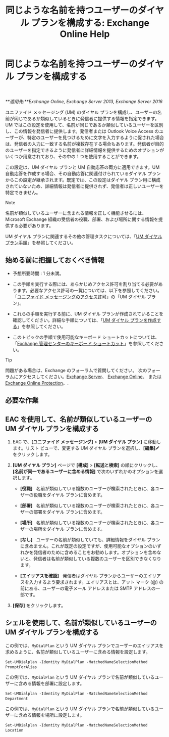 ﻿---
title: '同じような名前を持つユーザーのダイヤル プランを構成する: Exchange Online Help'
TOCTitle: 同じような名前を持つユーザーのダイヤル プランを構成する
ms:assetid: 14783f45-95f5-49de-8215-0a3aef7dc034
ms:mtpsurl: https://technet.microsoft.com/ja-jp/library/Bb266943(v=EXCHG.150)
ms:contentKeyID: 51407501
ms.date: 05/22/2018
mtps_version: v=EXCHG.150
ms.translationtype: HT
---

# 同じような名前を持つユーザーのダイヤル プランを構成する

 

_**適用先:**Exchange Online, Exchange Server 2013, Exchange Server 2016_

ユニファイド メッセージング (UM) のダイヤル プランを構成し、ユーザーの名前が同じであるか類似しているときに発信者に提供する情報を指定できます。UM ではこの設定を使用して、名前が同じであるか類似しているユーザーを区別し、この情報を発信者に提供します。発信者または Outlook Voice Access のユーザーが、特定のユーザーを見つけるために文字を入力するように促された場合は、発信者の入力に一致する名前が複数存在する場合もあります。発信者が目的のユーザーを指定できるように発信者に詳細情報を提供するためのオプションがいくつか用意されており、その中の 1 つを使用することができます。

この設定は、UM ダイヤル プランと UM 自動応答の両方に適用できます。UM 自動応答を作成する場合、その自動応答に関連付けられているダイヤル プランからこの設定が継承されます。既定では、この設定はダイヤル プラン用に構成されていないため、詳細情報は発信者に提供されず、発信者は正しいユーザーを特定できません。


> [!NOTE]
> 名前が類似しているユーザーに含まれる情報を正しく機能させるには、Microsoft Exchange 組織の受信者の役職、部署、および場所に関する情報を提供する必要があります。



UM ダイヤル プランに関連するその他の管理タスクについては、「[UM ダイヤル プラン手順](um-dial-plan-procedures-exchange-2013-help.md)」を参照してください。

## 始める前に把握しておくべき情報

  - 予想所要時間 : 1 分未満。

  - この手順を実行する際には、あらかじめアクセス許可を割り当てる必要があります。必要なアクセス許可の一覧については、以下を参照してください。「[ユニファイド メッセージングのアクセス許可](unified-messaging-permissions-exchange-2013-help.md)」の「UM ダイヤル プラン」。

  - これらの手順を実行する前に、UM ダイヤル プランが作成されていることを確認してください。詳細な手順については、「[UM ダイヤル プランを作成する](create-a-um-dial-plan-exchange-2013-help.md)」を参照してください。

  - このトピックの手順で使用可能なキーボード ショートカットについては、「[Exchange 管理センターのキーボード ショートカット](keyboard-shortcuts-in-the-exchange-admin-center-exchange-online-protection-help.md)」を参照してください。


> [!TIP]
> 問題がある場合は、Exchange のフォーラムで質問してください。 次のフォーラムにアクセスしてください。<A href="https://go.microsoft.com/fwlink/p/?linkid=60612">Exchange Server</A>、 <A href="https://go.microsoft.com/fwlink/p/?linkid=267542">Exchange Online</A>、 または <A href="https://go.microsoft.com/fwlink/p/?linkid=285351">Exchange Online Protection</A>。.



## 必要な作業

## EAC を使用して、名前が類似しているユーザーの UM ダイヤル プランを構成する

1.  EAC で、**\[ユニファイド メッセージング\]** \> **\[UM ダイヤル プラン\]** に移動します。リスト ビューで、変更する UM ダイヤル プランを選択し、**\[編集\]**![編集アイコン](images/Bb124582.6f53ccb2-1f13-4c02-bea0-30690e6ea71d(EXCHG.150).gif "編集アイコン") をクリックします。

2.  **\[UM ダイヤル プラン\]** ページで **\[構成\]** \> **\[転送と検索\]** の順にクリックし、**\[名前が同一であるユーザーに含める情報\]** で次のいずれかのオプションを選択します。
    
      - **\[役職\]**   名前が類似している複数のユーザーが検索されたときに、各ユーザーの役職をダイヤル プランに含めます。
    
      - **\[部署\]**   名前が類似している複数のユーザーが検索されたときに、各ユーザーの部署をダイヤル プランに含めます。
    
      - **\[場所\]**   名前が類似している複数のユーザーが検索されたときに、各ユーザーの場所をダイヤル プランに含めます。
    
      - **\[なし\]**   ユーザーの名前が類似していても、詳細情報をダイヤル プランに含めません。これが既定の設定ですが、使用可能なオプションのいずれかを発信者のために含めることをお勧めします。オプションを含めないと、発信者は名前が類似している複数のユーザーを区別できなくなります。
    
      - **\[エイリアスを確認\]**   発信者はダイヤル プランからユーザーのエイリアスを入力するよう要求されます。エイリアスとは、アット マーク (@) の前にある、ユーザーの電子メール アドレスまたは SMTP アドレスの一部です。

3.  **\[保存\]** をクリックします。

## シェルを使用して、名前が類似しているユーザーの UM ダイヤル プランを構成する

この例では、`MyDialPlan` という UM ダイヤル プランでユーザーのエイリアスを求めるように、名前が類似しているユーザーに含める情報を設定します。

    Set-UMDialplan -Identity MyDialPlan -MatchedNameSelectionMethod PromptForAlias

この例では、`MyDialPlan` という UM ダイヤル プランで名前が類似しているユーザーに含める情報を部署に設定します。

    Set-UMDialplan -Identity MyDialPlan -MatchedNameSelectionMethod Department

この例では、`MyDialPlan` という UM ダイヤル プランで名前が類似しているユーザーに含める情報を場所に設定します。

    Set-UMDialplan -Identity MyDialPlan -MatchedNameSelectionMethod Location

